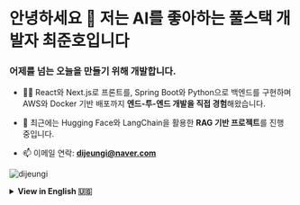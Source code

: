 <h1 align="left">안녕하세요 👋 저는 AI를 좋아하는 풀스택 개발자 최준호입니다</h1>
<h3 align="left">어제를 넘는 오늘을 만들기 위해 개발합니다.</h3>

- 👨‍💻 React와 Next.js로 프론트를, Spring Boot와 Python으로 백엔드를 구현하며  
  AWS와 Docker 기반 배포까지 **엔드-투-엔드 개발을 직접 경험**해왔습니다.

- 🧠 최근에는 Hugging Face와 LangChain을 활용한 **RAG 기반 프로젝트**를 진행 중입니다.

- 📫 이메일 연락: **dijeungi@naver.com**

<p align="left">
  <img src="https://komarev.com/ghpvc/?username=dijeungi&label=Profile%20views&color=0e75b6&style=flat" alt="dijeungi" />
</p>

<details>
  <summary><b>View in English 🇺🇸</b></summary><br>

  <h1 align="left">Hi 👀 I'm Junho Choi – a FullStack Developer with a passion for AI</h1>
  <h3 align="left">I am working with the mission of making the world better than yesterday!</h3>

  - 👨‍💻 From building rich frontend experiences with React and Next.js  
    to designing backend systems using Spring Boot and Python,  
    I love bringing ideas to life end-to-end — including deployment with AWS and Docker.

  - 🧠 Recently, I’ve been working on a **RAG-based project** using Hugging Face and LangChain.

  - 📫 Reach me at **dijeungi@naver.com**

</details>
